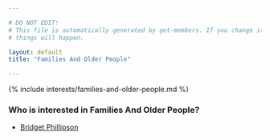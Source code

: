 ```yaml
---

# DO NOT EDIT!
# This file is automatically generated by get-members. If you change it, bad
# things will happen.

layout: default
title: "Families And Older People"

---
```


{% include interests/families-and-older-people.md %}

### Who is interested in Families And Older People?


* [Bridget Phillipson](../members/bridget-phillipson.html)
